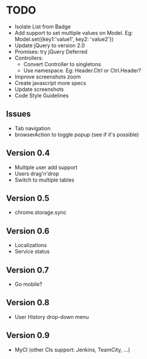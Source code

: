 # TODO

* Isolate List from Badge
* Add support to set multiple values on Model.
	Eg: Model.set({key1:'value1', key2: 'value2'})
* Update jQuery to version 2.0
* Promises: try jQuery Deferred
* Controllers:
	* Convert Controller to singletons
	* Use namespace. Eg: Header.Ctrl or Ctrl.Header?
* Improve screenshots zoom
* Create javascript more specs
* Update screenshots
* Code Style Guidelines


## Issues

* Tab navigation
* browserAction to toggle popup (see if it's possible)


## Version 0.4

* Multiple user add support
* Users drag'n'drop
* Switch to multiple tables


## Version 0.5

* chrome.storage.sync


## Version 0.6

* Localizations
* Service status


## Version 0.7

* Go mobile?


## Version 0.8

* User History drop-down menu


## Version 0.9

* MyCI (other CIs support: Jenkins, TeamCity, ...)
